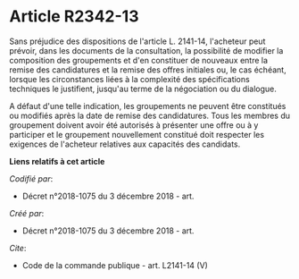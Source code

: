 # Article R2342-13

Sans préjudice des dispositions de l'article L. 2141-14, l'acheteur peut prévoir, dans les documents de la consultation, la
possibilité de modifier la composition des groupements et d'en constituer de nouveaux entre la remise des candidatures et la
remise des offres initiales ou, le cas échéant, lorsque les circonstances liées à la complexité des spécifications techniques
le justifient, jusqu'au terme de la négociation ou du dialogue. 

A défaut d'une telle indication, les groupements ne peuvent être constitués ou modifiés après la date de remise des
candidatures. Tous les membres du groupement doivent avoir été autorisés à présenter une offre ou à y participer et le
groupement nouvellement constitué doit respecter les exigences de l'acheteur relatives aux capacités des candidats.

**Liens relatifs à cet article**

_Codifié par_:

  - Décret n°2018-1075 du 3 décembre 2018 - art.

_Créé par_:

  - Décret n°2018-1075 du 3 décembre 2018 - art.

_Cite_:

  - Code de la commande publique - art. L2141-14 (V)
